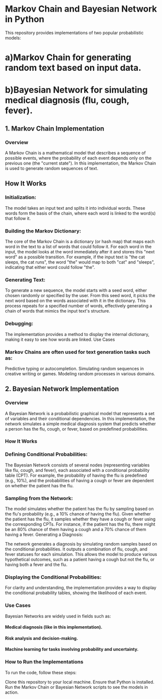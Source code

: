 # Markov Chain and Bayesian Network in Python
This repository provides implementations of two popular probabilistic models:

# a)Markov Chain for generating random text based on input data.
# b)Bayesian Network for simulating medical diagnosis (flu, cough, fever).
## 1. Markov Chain Implementation
### Overview
A Markov Chain is a mathematical model that describes a sequence of possible events, where the probability of each event depends only on the previous one (the "current state"). In this implementation, the Markov Chain is used to generate random sequences of text.

## How It Works
### Initialization:

The model takes an input text and splits it into individual words. These words form the basis of the chain, where each word is linked to the word(s) that follow it.
### Building the Markov Dictionary:

The core of the Markov Chain is a dictionary (or hash map) that maps each word in the text to a list of words that could follow it.
For each word in the input, the model looks at the word immediately after it and stores this "next word" as a possible transition.
For example, if the input text is "the cat sleeps, the cat runs", the word "the" would map to both "cat" and "sleeps", indicating that either word could follow "the".
### Generating Text:

To generate a new sequence, the model starts with a seed word, either chosen randomly or specified by the user.
From this seed word, it picks the next word based on the words associated with it in the dictionary.
This process repeats for a specified number of words, effectively generating a chain of words that mimics the input text's structure.
### Debugging:

The implementation provides a method to display the internal dictionary, making it easy to see how words are linked.
Use Cases
### Markov Chains are often used for text generation tasks such as:

Predictive typing or autocompletion.
Simulating random sequences in creative writing or games.
Modeling random processes in various domains.
## 2. Bayesian Network Implementation
### Overview
A Bayesian Network is a probabilistic graphical model that represents a set of variables and their conditional dependencies. In this implementation, the network simulates a simple medical diagnosis system that predicts whether a person has the flu, cough, or fever, based on predefined probabilities.

### How It Works
### Defining Conditional Probabilities:

The Bayesian Network consists of several nodes (representing variables like flu, cough, and fever), each associated with a conditional probability table (CPT).
For example, the probability of having the flu is predefined (e.g., 10%), and the probabilities of having a cough or fever are dependent on whether the patient has the flu.
### Sampling from the Network:

The model simulates whether the patient has the flu by sampling based on the flu's probability (e.g., a 10% chance of having the flu).
Given whether the patient has the flu, it samples whether they have a cough or fever using the corresponding CPTs.
For instance, if the patient has the flu, there might be an 80% chance of them having a cough and a 70% chance of them having a fever.
Generating a Diagnosis:

The network generates a diagnosis by simulating random samples based on the conditional probabilities. It outputs a combination of flu, cough, and fever statuses for each simulation.
This allows the model to produce various hypothetical outcomes, such as a patient having a cough but not the flu, or having both a fever and the flu.
### Displaying the Conditional Probabilities:

For clarity and understanding, the implementation provides a way to display the conditional probability tables, showing the likelihood of each event.
### Use Cases
Bayesian Networks are widely used in fields such as:

#### Medical diagnosis (like in this implementation).
#### Risk analysis and decision-making.
#### Machine learning for tasks involving probability and uncertainty.
### How to Run the Implementations
To run the code, follow these steps:

Clone this repository to your local machine.
Ensure that Python is installed.
Run the Markov Chain or Bayesian Network scripts to see the models in action.
